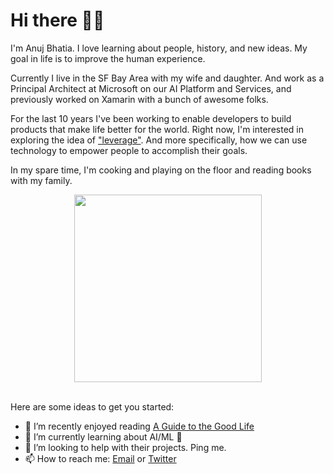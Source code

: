 # Hi there 👋🏽

I'm Anuj Bhatia. I love learning about people, history, and new ideas. My goal in life is to improve the human experience.

Currently I live in the SF Bay Area with my wife and daughter. And work as a Principal Architect at Microsoft on our AI Platform and Services, and previously worked on Xamarin with a bunch of awesome folks. 

For the last 10 years I've been working to enable developers to build products that make life better for the world. Right now, I'm interested in exploring the idea of ["leverage"](https://www.navalmanack.com/blog-posts/biggest-lessons). And more specifically, how we can use technology to empower people to accomplish their goals.

In my spare time, I'm cooking and playing on the floor and reading books with my family.

<p align="center">
<img src="https://blog.devnos.com/assets/images/2020-08-27-fatherhood.jpg" height="300"/> </br><br>
</p>

Here are some ideas to get you started:

- 📘 I’m recently enjoyed reading [A Guide to the Good Life](https://www.goodreads.com/book/show/5617966-a-guide-to-the-good-life)
- 🌱 I’m currently learning about AI/ML 🤖
- 🤔 I’m looking to help with their projects. Ping me.
- 📫 How to reach me: [Email](mailto:anuj@devnos.com) or [Twitter](twitter.com/anooj)

